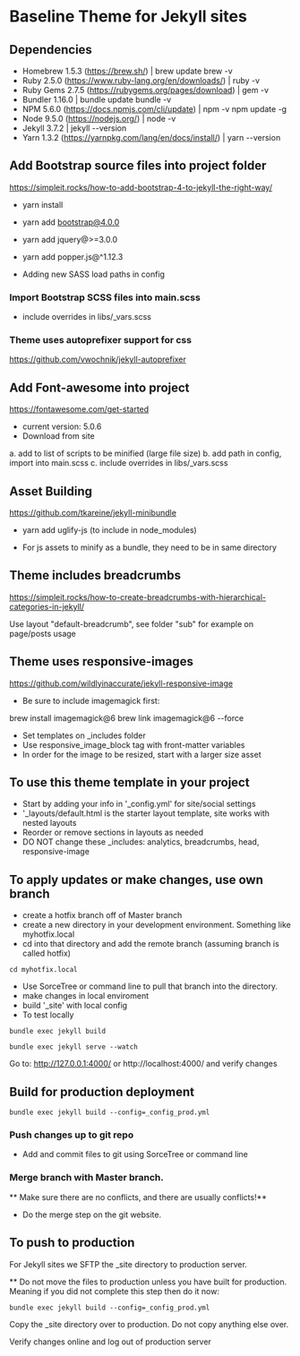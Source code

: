 # Baseline Theme for Jekyll sites

## Dependencies

- Homebrew 1.5.3 (https://brew.sh/) | brew update  brew -v
- Ruby 2.5.0 (https://www.ruby-lang.org/en/downloads/) | ruby -v
- Ruby Gems 2.7.5 (https://rubygems.org/pages/download) | gem -v
- Bundler 1.16.0 | bundle update  bundle -v
- NPM 5.6.0 (https://docs.npmjs.com/cli/update) | npm -v   npm update -g
- Node 9.5.0 (https://nodejs.org/) | node -v
- Jekyll 3.7.2 | jekyll --version
- Yarn 1.3.2 (https://yarnpkg.com/lang/en/docs/install/) | yarn --version


## Add Bootstrap source files into project folder

https://simpleit.rocks/how-to-add-bootstrap-4-to-jekyll-the-right-way/

- yarn install
- yarn add bootstrap@4.0.0
- yarn add jquery@>=3.0.0
- yarn add popper.js@^1.12.3

- Adding new SASS load paths in config


### Import Bootstrap SCSS files into main.scss

- include overrides in libs/_vars.scss

### Theme uses autoprefixer support for css

https://github.com/vwochnik/jekyll-autoprefixer


## Add Font-awesome into project

https://fontawesome.com/get-started

- current version: 5.0.6
- Download from site

a. add to list of scripts to be minified (large file size)
b. add path in config, import into main.scss
c. include overrides in libs/_vars.scss 


## Asset Building

https://github.com/tkareine/jekyll-minibundle

- yarn add uglify-js (to include in node_modules)

- For js assets to minify as a bundle, they need to be in same directory


## Theme includes breadcrumbs

https://simpleit.rocks/how-to-create-breadcrumbs-with-hierarchical-categories-in-jekyll/

Use layout "default-breadcrumb", see folder "sub" for example on page/posts usage


## Theme uses responsive-images

https://github.com/wildlyinaccurate/jekyll-responsive-image

- Be sure to include imagemagick first: 

brew install imagemagick@6
brew link imagemagick@6 --force

- Set templates on _includes folder
- Use responsive_image_block tag with front-matter variables
- In order for the image to be resized, start with a larger size asset


## To use this theme template in your project

- Start by adding your info in '_config.yml' for site/social settings
- '_layouts/default.html is the starter layout template, site works with nested layouts 
- Reorder or remove sections in layouts as needed
- DO NOT change these _includes: analytics, breadcrumbs, head, responsive-image


## To apply updates or make changes, use own branch

- create a hotfix branch off of Master branch
- create a new directory in your development environment. Something like myhotfix.local
- cd into that directory and add the remote branch (assuming branch is called hotfix)

`cd myhotfix.local`

- Use SorceTree or command line to pull that branch into the directory.
- make changes in local enviroment
- build '_site' with local config
- To test locally

`bundle exec jekyll build`

`bundle exec jekyll serve --watch`

Go to: http://127.0.0.1:4000/  or http://localhost:4000/ and verify changes


## Build for production deployment

`bundle exec jekyll build --config=_config_prod.yml`


### Push changes up to git repo

- Add and commit files to git using SorceTree or command line


### Merge branch with Master branch. 

** Make sure there are no conflicts, and there are usually conflicts!**
- Do the merge step on the git website.

## To push to production 

For Jekyll sites we SFTP the _site directory to production server.

** Do not move the files to production unless you have built for production. Meaning if you did not complete this step then do it now:

`bundle exec jekyll build --config=_config_prod.yml`

Copy the _site directory over to production. Do not copy anything else over.

Verify changes online and log out of production server
